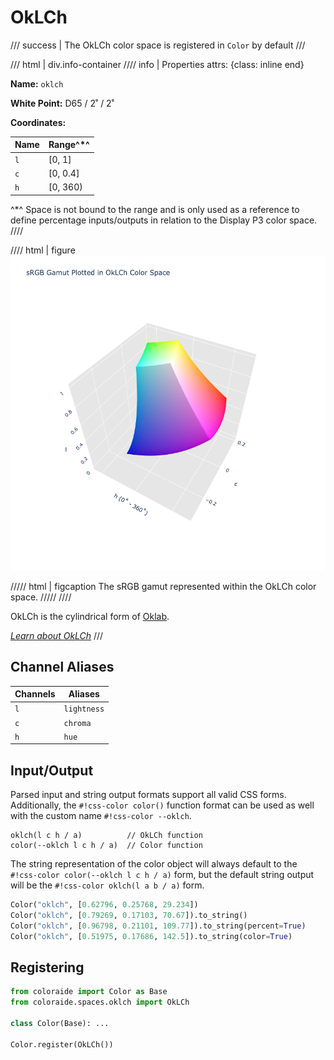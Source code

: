 # OkLCh

/// success | The OkLCh color space is registered in `Color` by default
///

/// html | div.info-container
//// info | Properties
    attrs: {class: inline end}

**Name:** `oklch`

**White Point:** D65 / 2˚ / 2˚

**Coordinates:**

Name | Range^\*^
---- | ---------
`l`  | [0, 1]
`c`  | [0, 0.4]
`h`  | [0, 360)

^\*^ Space is not bound to the range and is only used as a reference to define percentage inputs/outputs in
relation to the Display P3 color space.
////

//// html | figure
![OkLCh](../images/oklch-3d.png)

///// html | figcaption
The sRGB gamut represented within the OkLCh color space.
/////
////


OkLCh is the cylindrical form of [Oklab](./oklab.md).

_[Learn about OkLCh](https://bottosson.github.io/posts/oklab/)_
///

## Channel Aliases

Channels | Aliases
-------- | -------
`l`      | `lightness`
`c`      | `chroma`
`h`      | `hue`

## Input/Output

Parsed input and string output formats support all valid CSS forms. Additionally, the `#!css-color color()` function
format can be used as well with the custom name `#!css-color --oklch`.

```css-color
oklch(l c h / a)          // OkLCh function
color(--oklch l c h / a)  // Color function
```

The string representation of the color object will always default to the `#!css-color color(--oklch l c h / a)`
form, but the default string output will be the `#!css-color oklch(l a b / a)` form.

```py play
Color("oklch", [0.62796, 0.25768, 29.234])
Color("oklch", [0.79269, 0.17103, 70.67]).to_string()
Color("oklch", [0.96798, 0.21101, 109.77]).to_string(percent=True)
Color("oklch", [0.51975, 0.17686, 142.5]).to_string(color=True)
```

## Registering

```py
from coloraide import Color as Base
from coloraide.spaces.oklch import OkLCh

class Color(Base): ...

Color.register(OkLCh())
```
